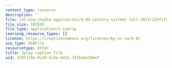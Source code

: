 ```yaml
---
content_type: resource
description: ''
file: /ol-ocw-studio-app/courses/9-04-sensory-systems-fall-2013/229f1f8a8c295c3eb4157435ebe1bbe7_PXJvQGDyESc.vtt
file_size: 103582
file_type: application/x-subrip
learning_resource_types: []
license: https://creativecommons.org/licenses/by-nc-sa/4.0/
ocw_type: OCWFile
resourcetype: Other
title: 3play caption file
uid: 229f1f8a-8c29-5c3e-b415-7435ebe1bbe7
---
```

